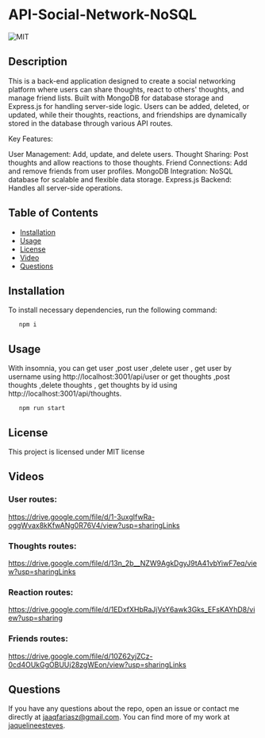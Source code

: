 # API-Social-Network-NoSQL
  ![MIT](https://img.shields.io/static/v1?label=License&message=MIT&color=blue)
  
  ## Description 
This is a back-end application designed to create a social networking platform where users can share thoughts, react to others' thoughts, and manage friend lists. Built with MongoDB for database storage and Express.js for handling server-side logic. Users can be added, deleted, or updated, while their thoughts, reactions, and friendships are dynamically stored in the database through various API routes.

Key Features:

User Management: Add, update, and delete users.
Thought Sharing: Post thoughts and allow reactions to those thoughts.
Friend Connections: Add and remove friends from user profiles.
MongoDB Integration: NoSQL database for scalable and flexible data storage.
Express.js Backend: Handles all server-side operations.

  ## Table of Contents 
  * [Installation](#installation)
  * [Usage](#usage)
  * [License](#license)
  * [Video](#videos)
  * [Questions](#questions)
  
   ## Installation 
  To install necessary dependencies, run the following command:

```
   npm i

```

  ## Usage

  With insomnia, you can get user ,post user ,delete user , get user by username using http://localhost:3001/api/user or get thoughts ,post thoughts ,delete thoughts , get thoughts by id using http://localhost:3001/api/thoughts.

```
   npm run start

```
  ## License 
  This project is licensed under MIT license  


  ## Videos
  ### User routes: 
  https://drive.google.com/file/d/1-3uxgIfwRa-oggWvax8kKfwANg0R76V4/view?usp=sharingLinks
  ### Thoughts routes:
   https://drive.google.com/file/d/13n_2b__NZW9AgkDgyJ9tA41vbYiwF7eq/view?usp=sharingLinks 

  ### Reaction routes:
  https://drive.google.com/file/d/1EDxfXHbRaJjVsY6awk3Gks_EFsKAYhD8/view?usp=sharing  

  ### Friends routes: 
  https://drive.google.com/file/d/10Z62yjZCz-0cd4OUkGgOBUUj28zgWEon/view?usp=sharingLinks 

  ## Questions
  If you have any questions about the repo, open an issue or contact me directly at jaaqfariasz@gmail.com. You can find more of my work at [jaquelineesteves](https://github.com/jaquelineesteves/).
